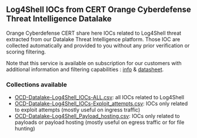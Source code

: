 ## Log4Shell IOCs from CERT Orange Cyberdefense Threat Intelligence Datalake

Orange Cyberdefense CERT share here IOCs related to Log4Shell threat extracted from our Datalake Threat Intelligence platform. Those IOC are collected automatically and provided to you without any prior verification or scoring filtering.

Note that this service is available on subscription for our customers with additional information and filtering capabilities : [info](https://orangecyberdefense.com/global/all-services/detect-respond/managed-threat-intelligence-detect/?platform=hootsuite&utm_campaign=HSCampaign) & [datasheet](https://orangecyberdefense.com/global/wp-content/uploads/sites/12/2021/06/MTI_DS_EN.pdf).

### Collections available

- [OCD-Datalake-Log4Shell_IOCs-ALL.csv](./OCD-Datalake-Log4Shell_IOCs-ALL.csv): all IOCs related to Log4Shell
- [OCD-Datalake-Log4Shell_IOCs-Exploit_attempts.csv](./OCD-Datalake-Log4Shell_IOCs-Exploit_attempts.csv): IOCs only related to exploit attempts (mostly useful on ingress traffic)
- [OCD-Datalake-Log4Shell_Payload_hosting.csv](./OCD-Datalake-Log4Shell_Payload_hosting.csv): IOCs only related to payloads or payload hosting (mostly useful on egress traffic or for file hunting)
